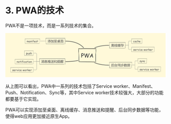 # 3. PWA的技术

PWA不是一项技术，而是一系列技术的集合。

![](images/technolodgeLink.png)

从上图可以看出，PWA中一系列的技术包括了Service worker、Manifest、Push、Notification、Sync等，其中Service worker技术较强大，大部分的功能都要基于它实现。

PWA可以实现添加至桌面、离线缓存、消息推送和提醒、后台同步数据等功能，使得web应用更加接近原生App。
